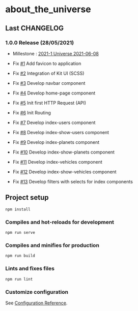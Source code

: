 # about_the_universe

## Last CHANGELOG

### 1.0.0 Release (28/05/2021)


- Millestone : [2021-1 Universe 2021-06-08](https://framagit.org/ChrisBlassiaux/about-the-universe/-/milestones/1)

- Fix [#1](https://framagit.org/ChrisBlassiaux/about-the-universe/-/issues/1) Add favicon to application 
- Fix [#2](https://framagit.org/ChrisBlassiaux/about-the-universe/-/issues/2) Integration of Kit UI (SCSS)
- Fix [#3](https://framagit.org/ChrisBlassiaux/about-the-universe/-/issues/3) Develop navbar component
- Fix [#4](https://framagit.org/ChrisBlassiaux/about-the-universe/-/issues/4) Develop home-page component
- Fix [#5](https://framagit.org/ChrisBlassiaux/about-the-universe/-/issues/5) Init first HTTP Request (API)
- Fix [#6](https://framagit.org/ChrisBlassiaux/about-the-universe/-/issues/6) Init Routing
- Fix [#7](https://framagit.org/ChrisBlassiaux/about-the-universe/-/issues/7) Develop index-users component
- Fix [#8](https://framagit.org/ChrisBlassiaux/about-the-universe/-/issues/8) Develop index-show-users component
- Fix [#9](https://framagit.org/ChrisBlassiaux/about-the-universe/-/issues/9) Develop index-planets component
- Fix [#10](https://framagit.org/ChrisBlassiaux/about-the-universe/-/issues/10) Develop index-show-planets component
- Fix [#11](https://framagit.org/ChrisBlassiaux/about-the-universe/-/issues/11) Develop index-vehicles component
- Fix [#12](https://framagit.org/ChrisBlassiaux/about-the-universe/-/issues/12) Develop index-show-vehicles component
- Fix [#13](https://framagit.org/ChrisBlassiaux/about-the-universe/-/issues/13) Develop filters with selects for index components


## Project setup
```
npm install
```

### Compiles and hot-reloads for development
```
npm run serve
```

### Compiles and minifies for production
```
npm run build
```

### Lints and fixes files
```
npm run lint
```

### Customize configuration
See [Configuration Reference](https://cli.vuejs.org/config/).

